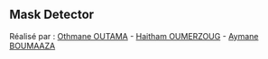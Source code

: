 ## Mask Detector

Réalisé par : [Othmane OUTAMA](https://github.com/outama-othmane) - [Haitham OUMERZOUG](https://github.com/HaithamOumerzoug) - [Aymane BOUMAAZA](https://github.com/Aymane11)

